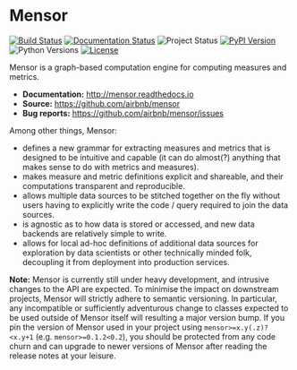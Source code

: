 # Mensor
[![Build Status](https://travis-ci.org/airbnb/mensor.svg?branch=master)](https://travis-ci.org/airbnb/mensor)
[![Documentation Status](https://readthedocs.org/projects/mensor/badge/?version=latest)](http://mensor.readthedocs.io/en/latest/?badge=latest)
![Project Status](https://img.shields.io/pypi/status/mensor.svg)
[![PyPI Version](https://img.shields.io/pypi/v/mensor.svg)](https://pypi.org/project/mensor/)
![Python Versions](https://img.shields.io/pypi/pyversions/mensor.svg)
[![License](https://img.shields.io/github/license/airbnb/mensor.svg)](https://github.com/airbnb/mensor/blob/master/LICENSE)

Mensor is a graph-based computation engine for computing measures and metrics.

- **Documentation:** http://mensor.readthedocs.io
- **Source:** https://github.com/airbnb/mensor
- **Bug reports:** https://github.com/airbnb/mensor/issues

Among other things, Mensor:

- defines a new grammar for extracting measures and metrics that is designed to
  be intuitive and capable (it can do almost(?) anything that makes sense to
  do with metrics and measures).
- makes measure and metric definitions explicit and shareable, and their
  computations transparent and reproducible.
- allows multiple data sources to be stitched together on the fly without users
  having to explicitly write the code / query required to join the data sources.
- is agnostic as to how data is stored or accessed, and new data backends are
  relatively simple to write.
- allows for local ad-hoc definitions of additional data sources for exploration
  by data scientists or other technically minded folk, decoupling it from
  deployment into production services.

**Note:** Mensor is currently still under heavy development, and intrusive
changes to the API are expected. To minimise the impact on downstream projects,
Mensor will strictly adhere to semantic versioning. In particular, any
incompatible or sufficiently adventurous change to classes expected to be used
outside of Mensor itself will resulting a major version bump. If you pin the
version of Mensor used in your project using `mensor>=x.y(.z)?<x.y+1`
(e.g. `mensor>=0.1.2<0.2`), you should be protected from any code churn and can
upgrade to newer versions of Mensor after reading the release notes at your
leisure.

